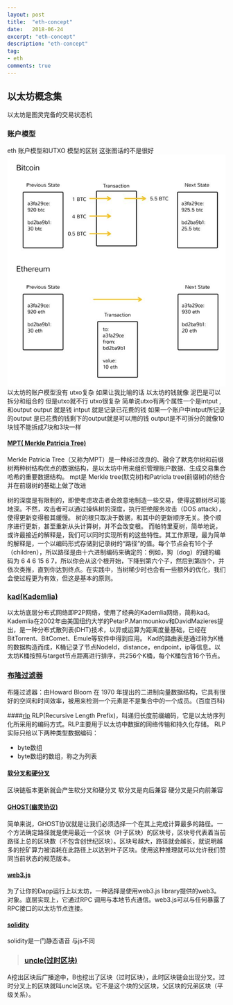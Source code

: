 ```yaml
---
layout: post
title:  "eth-concept"
date:   2018-06-24
excerpt: "eth-concept"
description: "eth-concept"
tag:
- eth
comments: true
---
```



## 以太坊概念集

以太坊是图灵完备的交易状态机

### 账户模型
eth 账户模型和UTXO 模型的区别 
这张图话的不是很好
 ![](imgs/20180706-191049.png)
 以太坊的账户模型没有 utxo复杂
  如果让我比喻的话
 以太坊的钱就像 泥巴是可以拆分和组合的
 但是utxo就不行 utxo很复杂
 简单说utxo有两个属性一个是intput ,和output
 output 就是钱 intput 就是记录已花费的钱
 如果一个账户中intput所记录的output 是已花费的钱剩下的output就是可以用的钱
 output是不可拆分的就像10块钱不能拆成7块和3块一样
 
           
#### [MPT( Merkle Patricia Tree)](https://yangchenglong11.github.io/2018/03/16/merkle-patricia-tree/) 
 
Merkle Patricia Tree（又称为MPT）是一种经过改良的、融合了默克尔树和前缀树两种树结构优点的数据结构，是以太坊中用来组织管理账户数据、生成交易集合哈希的重要数据结构。
mpt是 Merkle tree(默克树)和Patricla tree(前缀树)的结合
并在前缀树的基础上做了改进


树的深度是有限制的，即使考虑攻击者会故意地制造一些交易，使得这颗树尽可能地深。不然，攻击者可以通过操纵树的深度，执行拒绝服务攻击（DOS attack），使得更新变得极其缓慢。
树的根只取决于数据，和其中的更新顺序无关。换个顺序进行更新，甚至重新从头计算树，并不会改变根。
而帕特里夏树，简单地说，或许最接近的解释是，我们可以同时实现所有的这些特性。其工作原理，最为简单的解释是，一个以编码形式存储到记录树的“路径”的值。每个节点会有16个子（children），所以路径是由十六进制编码来确定的：例如，狗（dog）的键的编码为 6 4 6 15 6 7，所以你会从这个根开始，下降到第六个子，然后到第四个，并依次类推，直到你达到终点。在实践中，当树稀少时也会有一些额外的优化，我们会使过程更为有效，但这是基本的原则。
### [kad(Kademlia)](https://www.cnblogs.com/blockchain/p/7943962.html)
以太坊底层分布式网络即P2P网络，使用了经典的Kademlia网络，简称kad。
Kademlia在2002年由美国纽约大学的PetarP.Manmounkov和DavidMazieres提出，是一种分布式散列表(DHT)技术，以异或运算为距离度量基础，已经在BitTorrent、BitComet、Emule等软件中得到应用。
Kad的路由表是通过称为K桶的数据构造而成，K桶记录了节点NodeId，distance，endpoint，ip等信息。以太坊K桶按照与target节点距离进行排序，共256个K桶，每个K桶包含16个节点。

### [布隆过滤器](https://baike.baidu.com/item/布隆过滤器/5384697?fr=aladdin)
布隆过滤器：由Howard Bloom 在 1970 年提出的二进制向量数据结构，它具有很好的空间和时间效率，被用来检测一个元素是不是集合中的一个成员。（百度百科)


####[rlp](https://www.jianshu.com/p/da638d0fcea4)
RLP(Recursive Length Prefix)，叫递归长度前缀编码，它是以太坊序列化所采用的编码方式。RLP主要用于以太坊中数据的网络传输和持久化存储。
RLP实际只给以下两种类型数据编码：

* byte数组
* byte数组的数组，称之为列表
#### [软分叉和硬分叉](https://zhuanlan.zhihu.com/p/28300379)
区块链版本更新就会产生软分叉和硬分叉
软分叉是向后兼容
硬分叉是只向前兼容

#### [GHOST(幽灵协议)](https://eprint.iacr.org/2013/881.pdf)
简单来说，GHOST协议就是让我们必须选择一个在其上完成计算最多的路径。一个方法确定路径就是使用最近一个区块（叶子区块）的区块号，区块号代表着当前路径上总的区块数（不包含创世纪区块）。区块号越大，路径就会越长，就说明越多的挖矿算力被消耗在此路径上以达到叶子区块。使用这种推理就可以允许我们赞同当前状态的规范版本。

#### [web3.js](http://ethdocs.org/en/latest/connecting-to-clients/web3.js/)
为了让你的Ðapp运行上以太坊，一种选择是使用web3.js library提供的web3。对象。底层实现上，它通过RPC 调用与本地节点通信。web3.js可以与任何暴露了RPC接口的以太坊节点连接。
#### [solidity](https://solidity.readthedocs.io/en/v0.4.24)
solidity是一门静态语音
与js不同

>### [uncle(过时区块)](https://www.jianshu.com/p/b567a987241a)
A挖出区块后广播途中，B也挖出了区块（过时区块），此时区块链会出现分叉。过时分叉上的区块就叫uncle区块。它不是这个块的父区块，父区块的兄弟区块（平级关系）。

